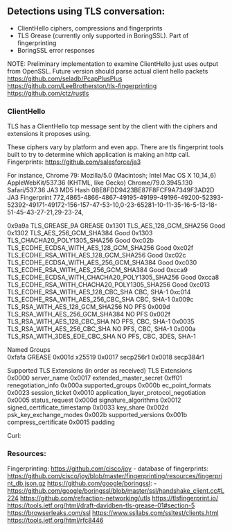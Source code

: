 ## Detections using TLS conversation:
- ClientHello ciphers, compressions and fingerprints
- TLS Grease (currently only supported in BoringSSL). Part of fingerprinting
- BoringSSL error responses

NOTE: Preliminary implementation to examine ClientHello just uses output from OpenSSL. Future version should parse actual client hello packets
https://github.com/seladb/PcapPlusPlus
https://github.com/LeeBrotherston/tls-fingerprinting
https://github.com/ctz/rustls

### ClientHello

TLS has a ClientHello tcp message sent by the client with the ciphers and extensions it proposes using.

These ciphers vary by platform and even app. There are tls fingerprint tools built to try to determine 
which application is making an http call.
 Fingerprints: https://github.com/salesforce/ja3

For instance, Chrome 79:
Mozilla/5.0 (Macintosh; Intel Mac OS X 10_14_6) AppleWebKit/537.36 (KHTML, like Gecko) Chrome/79.0.3945.130 Safari/537.36
JA3 MD5 Hash	0BE8FDD9423BE87F8FCF9A7349F3AD2D
JA3 Fingerprint	772,4865-4866-4867-49195-49199-49196-49200-52393-52392-49171-49172-156-157-47-53-10,0-23-65281-10-11-35-16-5-13-18-51-45-43-27-21,29-23-24,

0x9a9a   TLS_GREASE_9A   GREASE 
0x1301   TLS_AES_128_GCM_SHA256   Good 
0x1302   TLS_AES_256_GCM_SHA384   Good 
0x1303   TLS_CHACHA20_POLY1305_SHA256   Good 
0xc02b   TLS_ECDHE_ECDSA_WITH_AES_128_GCM_SHA256   Good 
0xc02f   TLS_ECDHE_RSA_WITH_AES_128_GCM_SHA256   Good 
0xc02c   TLS_ECDHE_ECDSA_WITH_AES_256_GCM_SHA384   Good 
0xc030   TLS_ECDHE_RSA_WITH_AES_256_GCM_SHA384   Good 
0xcca9   TLS_ECDHE_ECDSA_WITH_CHACHA20_POLY1305_SHA256   Good 
0xcca8   TLS_ECDHE_RSA_WITH_CHACHA20_POLY1305_SHA256   Good 
0xc013   TLS_ECDHE_RSA_WITH_AES_128_CBC_SHA   CBC, SHA-1 
0xc014   TLS_ECDHE_RSA_WITH_AES_256_CBC_SHA   CBC, SHA-1 
0x009c   TLS_RSA_WITH_AES_128_GCM_SHA256   NO PFS 
0x009d   TLS_RSA_WITH_AES_256_GCM_SHA384   NO PFS 
0x002f   TLS_RSA_WITH_AES_128_CBC_SHA   NO PFS, CBC, SHA-1 
0x0035   TLS_RSA_WITH_AES_256_CBC_SHA   NO PFS, CBC, SHA-1 
0x000a   TLS_RSA_WITH_3DES_EDE_CBC_SHA   NO PFS, CBC, 3DES, SHA-1 

Named Groups	 
0xfafa   GREASE 
0x001d   x25519 
0x0017   secp256r1 
0x0018   secp384r1 

Supported TLS Extensions (in order as received)
TLS Extensions	 
0x0000   server_name 
0x0017   extended_master_secret 
0xff01   renegotiation_info 
0x000a   supported_groups 
0x000b   ec_point_formats 
0x0023   session_ticket 
0x0010   application_layer_protocol_negotiation 
0x0005   status_request 
0x000d   signature_algorithms 
0x0012   signed_certificate_timestamp 
0x0033   key_share 
0x002d   psk_key_exchange_modes 
0x002b   supported_versions 
0x001b   compress_certificate 
0x0015   padding

Curl: 
 
### Resources:

Fingerprinting:
https://github.com/cisco/joy
    - database of fingerprints: https://github.com/cisco/joy/blob/master/fingerprinting/resources/fingerprint_db.json.gz
https://github.com/google/boringssl:
    - https://github.com/google/boringssl/blob/master/ssl/handshake_client.cc#L224
https://github.com/refraction-networking/utls
https://tlsfingerprint.io/
https://tools.ietf.org/html/draft-davidben-tls-grease-01#section-5
https://browserleaks.com/ssl
https://www.ssllabs.com/ssltest/clients.html
https://tools.ietf.org/html/rfc8446
